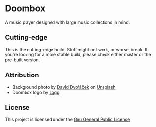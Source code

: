 # Doombox
A music player designed with large music collections in mind.

## Cutting-edge
This is the cutting-edge build. Stuff might not work, or worse, break. If you're looking for a more stable build, please check either master or the pre-built version.

## Attribution
 - Background photo by [David Dvořáček](https://unsplash.com/@dafidvor?utm_source=unsplash&utm_medium=referral&utm_content=creditCopyText) on [Unsplash](https://unsplash.com/search/photos/koi?utm_source=unsplash&utm_medium=referral&utm_content=creditCopyText)
 - Doombox logo by [Logg](https://twitter.com/loggtheout)

## License
This project is licensed under the [Gnu General Public License](https://github.com/chronoDave/Doombox/blob/master/LICENSE).
